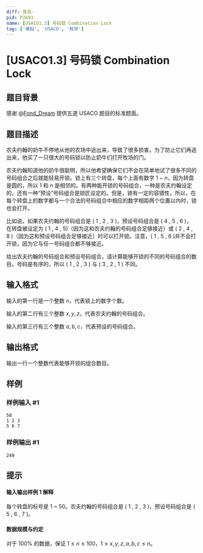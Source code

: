 ```yaml
---
diff: 普及-
pid: P2693
name: [USACO1.3] 号码锁 Combination Lock
tag: ['模拟', 'USACO', '枚举']
---
```

# [USACO1.3] 号码锁 Combination Lock
## 题目背景

感谢 @[Fond_Dream](https://www.luogu.com.cn/user/321680) 提供五道 USACO 题目的标准题面。
## 题目描述

农夫约翰的奶牛不停地从他的农场中逃出来，导致了很多损害。为了防止它们再逃出来，他买了一只很大的号码锁以防止奶牛们打开牧场的门。

农夫约翰知道他的奶牛很聪明，所以他希望确保它们不会在简单地试了很多不同的号码组合之后就能轻易开锁。锁上有三个转盘，每个上面有数字 $1$ ~ $n$，因为转盘是圆的，所以 $1$ 和 $n$ 是相邻的。有两种能开锁的号码组合，一种是农夫约翰设定的，还有一种“预设”号码组合是锁匠设定的。但是，锁有一定的容错性，所以，在每个转盘上的数字都与一个合法的号码组合中相应的数字相距两个位置以内时，锁也会打开。

比如说，如果农夫约翰的号码组合是 ( $1$ , $2$ , $3$ )，预设号码组合是 ( $4$ , $5$ , $6$ )，在转盘被设定为 ( $1$ , $4$ , $5$)（因为这和农夫约翰的号码组合足够接近）或 ( $2$ , $4$ , $8$ )（因为这和预设号码组合足够接近）时可以打开锁。注意，( $1$ , $5$ , $6$ )并不会打开锁，因为它与任一号码组合都不够接近。

给出农夫约翰的号码组合和预设号码组合，请计算能够开锁的不同的号码组合的数目。号码是有序的，所以 ( $1$ , $2$ , $3$ ) 与 ( $3$ , $2$ , $1$ ) 不同。

## 输入格式

输入的第一行是一个整数 $n$，代表锁上的数字个数。

输入的第二行有三个整数 $x, y, z$，代表农夫约翰的号码组合。

输入的第三行有三个整数 $a, b, c$，代表预设的号码组合。
## 输出格式

输出一行一个整数代表能够开锁的组合数目。
## 样例

### 样例输入 #1
```
50
1 2 3
5 6 7

```
### 样例输出 #1
```
249
```
## 提示

#### 输入输出样例 1 解释

每个转盘的标号是 $1$ ~ $50$。农夫约翰的号码组合是 ( $1$ , $2$ , $3$ )，预设号码组合是 ( $5$ , $6$ , $7$ )。

#### 数据规模与约定

对于 $100\%$ 的数据，保证 $1 \leq n \leq 100$，$1 \leq x, y, z, a, b, c \leq n$。

